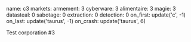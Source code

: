 name: c3
markets:
    armement: 3
    cyberware: 3
    alimentaire: 3
    magie: 3
datasteal: 0
sabotage: 0
extraction: 0
detection: 0
on_first:
    update('c', -1)
on_last:
    update('taurus', -1)
on_crash:
    update('taurus', 6)

Test corporation #3
